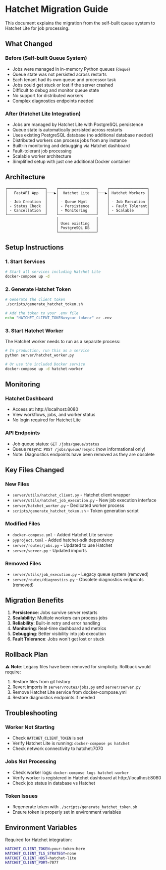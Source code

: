 # Hatchet Migration Guide

This document explains the migration from the self-built queue system to Hatchet Lite for job processing.

## What Changed

### Before (Self-built Queue System)
- Jobs were managed in in-memory Python queues (`deque`)
- Queue state was not persisted across restarts
- Each tenant had its own queue and processor task
- Jobs could get stuck or lost if the server crashed
- Difficult to debug and monitor queue state
- No support for distributed workers
- Complex diagnostics endpoints needed

### After (Hatchet Lite Integration)
- Jobs are managed by Hatchet Lite with PostgreSQL persistence
- Queue state is automatically persisted across restarts  
- Uses existing PostgreSQL database (no additional database needed)
- Distributed workers can process jobs from any instance
- Built-in monitoring and debugging via Hatchet dashboard
- Fault-tolerant job processing
- Scalable worker architecture
- Simplified setup with just one additional Docker container

## Architecture

```
┌─────────────────┐    ┌─────────────────┐    ┌─────────────────┐
│   FastAPI App   │───▶│  Hatchet Lite   │───▶│ Hatchet Workers │
│                 │    │                 │    │                 │
│ - Job Creation  │    │ - Queue Mgmt    │    │ - Job Execution │
│ - Status Check  │    │ - Persistence   │    │ - Fault Tolerant│
│ - Cancellation  │    │ - Monitoring    │    │ - Scalable      │
└─────────────────┘    └─────────────────┘    └─────────────────┘
                       │                 │
                       │ Uses existing   │
                       │ PostgreSQL DB   │
                       └─────────────────┘
```

## Setup Instructions

### 1. Start Services

```bash
# Start all services including Hatchet Lite
docker-compose up -d
```

### 2. Generate Hatchet Token

```bash
# Generate the client token
./scripts/generate_hatchet_token.sh

# Add the token to your .env file
echo "HATCHET_CLIENT_TOKEN=<your-token>" >> .env
```

### 3. Start Hatchet Worker

The Hatchet worker needs to run as a separate process:

```bash
# In production, run this as a service
python server/hatchet_worker.py

# Or use the included Docker service
docker-compose up -d hatchet-worker
```

## Monitoring

### Hatchet Dashboard
- Access at: http://localhost:8080
- View workflows, jobs, and worker status
- No login required for Hatchet Lite

### API Endpoints
- Job queue status: `GET /jobs/queue/status`
- Queue resync: `POST /jobs/queue/resync` (now informational only)
- Note: Diagnostics endpoints have been removed as they are obsolete

## Key Files Changed

### New Files
- `server/utils/hatchet_client.py` - Hatchet client wrapper
- `server/utils/hatchet_job_execution.py` - New job execution interface
- `server/hatchet_worker.py` - Dedicated worker process
- `scripts/generate_hatchet_token.sh` - Token generation script

### Modified Files
- `docker-compose.yml` - Added Hatchet Lite service
- `pyproject.toml` - Added hatchet-sdk dependency
- `server/routes/jobs.py` - Updated to use Hatchet
- `server/server.py` - Updated imports

### Removed Files
- `server/utils/job_execution.py` - Legacy queue system (removed)
- `server/routes/diagnostics.py` - Obsolete diagnostics endpoints (removed)

## Migration Benefits

1. **Persistence**: Jobs survive server restarts
2. **Scalability**: Multiple workers can process jobs
3. **Reliability**: Built-in retry and error handling
4. **Monitoring**: Real-time dashboard and metrics
5. **Debugging**: Better visibility into job execution
6. **Fault Tolerance**: Jobs won't get lost or stuck

## Rollback Plan

⚠️ **Note**: Legacy files have been removed for simplicity. Rollback would require:

1. Restore files from git history
2. Revert imports in `server/routes/jobs.py` and `server/server.py`
3. Remove Hatchet Lite service from docker-compose.yml
4. Restore diagnostics endpoints if needed

## Troubleshooting

### Worker Not Starting
- Check `HATCHET_CLIENT_TOKEN` is set
- Verify Hatchet Lite is running: `docker-compose ps hatchet`
- Check network connectivity to hatchet:7070

### Jobs Not Processing
- Check worker logs: `docker-compose logs hatchet-worker`
- Verify worker is registered in Hatchet dashboard at http://localhost:8080
- Check job status in database vs Hatchet

### Token Issues
- Regenerate token with `./scripts/generate_hatchet_token.sh`
- Ensure token is properly set in environment variables

## Environment Variables

Required for Hatchet integration:

```bash
HATCHET_CLIENT_TOKEN=your-token-here
HATCHET_CLIENT_TLS_STRATEGY=none
HATCHET_CLIENT_HOST=hatchet-lite
HATCHET_CLIENT_PORT=7077
```